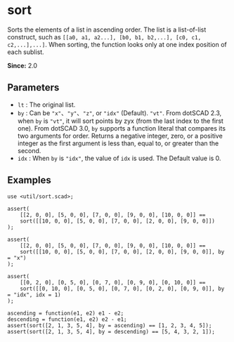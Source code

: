 # sort

Sorts the elements of a list in ascending order. The list is a list-of-list construct, such as `[[a0, a1, a2...], [b0, b1, b2,...], [c0, c1, c2,...],...]`. When sorting, the function looks only at one index position of each sublist. 

**Since:** 2.0

## Parameters

- `lt` : The original list.
- `by` : Can be `"x"`、`"y"`、`"z"`, or `"idx"` (Default). `"vt"`. From dotSCAD 2.3, when `by` is `"vt"`, it will sort points by zyx (from the last index to the first one). From dotSCAD 3.0, `by` supports a function literal that compares its two arguments for order. Returns a negative integer, zero, or a positive integer as the first argument is less than, equal to, or greater than the second.
- `idx` : When `by` is `"idx"`, the value of `idx` is used. The Default value is 0.

## Examples

    use <util/sort.scad>;

    assert(
        [[2, 0, 0], [5, 0, 0], [7, 0, 0], [9, 0, 0], [10, 0, 0]] == 
        sort([[10, 0, 0], [5, 0, 0], [7, 0, 0], [2, 0, 0], [9, 0, 0]])
    );

    assert(
        [[2, 0, 0], [5, 0, 0], [7, 0, 0], [9, 0, 0], [10, 0, 0]] == 
        sort([[10, 0, 0], [5, 0, 0], [7, 0, 0], [2, 0, 0], [9, 0, 0]], by = "x")
    );

    assert(
        [[0, 2, 0], [0, 5, 0], [0, 7, 0], [0, 9, 0], [0, 10, 0]] == 
        sort([[0, 10, 0], [0, 5, 0], [0, 7, 0], [0, 2, 0], [0, 9, 0]], by = "idx", idx = 1)
    );

    ascending = function(e1, e2) e1 - e2;
    descending = function(e1, e2) e2 - e1;
    assert(sort([2, 1, 3, 5, 4], by = ascending) == [1, 2, 3, 4, 5]);
    assert(sort([2, 1, 3, 5, 4], by = descending) == [5, 4, 3, 2, 1]);